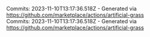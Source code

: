 Commits: 2023-11-10T13:17:36.518Z - Generated via https://github.com/marketplace/actions/artificial-grass
<br>
Commits: 2023-11-10T13:17:36.518Z - Generated via https://github.com/marketplace/actions/artificial-grass
<br>
